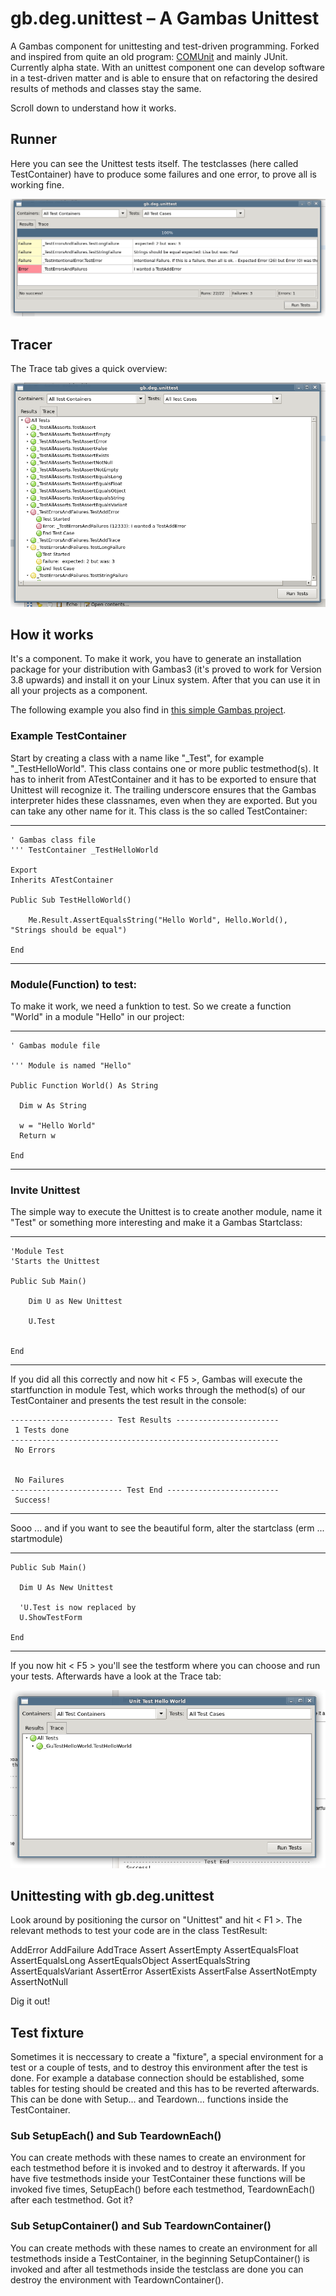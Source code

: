 # gb.deg.unittest – A Gambas Unittest

A Gambas component for unittesting and test-driven programming. Forked and inspired from quite an old program: [COMUnit](http://comunit.sourceforge.net) and mainly JUnit. Currently alpha state. With an unittest component one can develop software in a test-driven matter and is able to ensure that on refactoring the desired results of methods and classes stay the same.

Scroll down to understand how it works.

## Runner

Here you can see the Unittest tests itself. The testclasses (here called TestContainer) have to produce some failures and one error, to prove all is working fine.

![Unittest Runner](runner-screen.png)

## Tracer

The Trace tab gives a quick overview:

![Unittest Tracer](tracer-screen.png)


## How it works

It's a component. To make it work, you have to generate an installation package for your distribution with Gambas3 (it's proved to work for Version 3.8 upwards) and install it on your Linux system. After that you can use it in all your projects as a component.

The following example you also find in [this simple Gambas project](unittesthelloworld-0.0.1.tar.gz).

### Example TestContainer

Start by creating a class with a name like "_Test", for example "_TestHelloWorld". This class contains one or more public testmethod(s). It has to inherit from ATestContainer and it has to be exported to ensure that Unittest will recognize it. The trailing underscore ensures that the Gambas interpreter hides these classnames, even when they are exported. But you can take any other name for it. This class is the so called TestContainer:

----
    ' Gambas class file
    ''' TestContainer _TestHelloWorld
    
    Export
    Inherits ATestContainer
        
    Public Sub TestHelloWorld()
    
        Me.Result.AssertEqualsString("Hello World", Hello.World(), "Strings should be equal")
    
    End
----

### Module(Function) to test:

To make it work, we need a funktion to test. So we create a function "World" in a module "Hello" in our project:

----

    ' Gambas module file
    
    ''' Module is named "Hello"
    
    Public Function World() As String
    
      Dim w As String
    
      w = "Hello World"
      Return w
    
    End
    
----

### Invite Unittest

The simple way to execute the Unittest is to create another module, name it "Test" or something more interesting and make it a Gambas Startclass:

----

    'Module Test
    'Starts the Unittest
    
    Public Sub Main()
        
        Dim U as New Unittest
        
        U.Test
        
    
    End

----

If you did all this correctly and now hit < F5 >, Gambas will execute the startfunction in module Test, which works through the method(s) of our TestContainer and presents the test result in the console:

    ----------------------- Test Results ----------------------- 
     1 Tests done
    ------------------------------------------------------------ 
     No Errors
    
    
     No Failures
    ------------------------- Test End -------------------------
     Success!
    
----

Sooo ... and if you want to see the beautiful form, alter the startclass (erm ... startmodule)

----
    Public Sub Main()
    
      Dim U As New Unittest
      
      'U.Test is now replaced by
      U.ShowTestForm
    
    End
----

If you now hit < F5 > you'll see the testform where you can choose and run your tests. Afterwards have a look at the Trace tab:


![Unittest Tracer](trace-helloworld.png)

## Unittesting with gb.deg.unittest

Look around by positioning the cursor on "Unittest" and hit < F1 >. The relevant methods to test your code are in the class TestResult:

AddError AddFailure AddTrace Assert AssertEmpty AssertEqualsFloat AssertEqualsLong AssertEqualsObject AssertEqualsString AssertEqualsVariant AssertError AssertExists AssertFalse AssertNotEmpty AssertNotNull

Dig it out!

## Test fixture

Sometimes it is neccessary to create a "fixture", a special environment for a test or a couple of tests, and to destroy this environment after the test is done. For example a database connection should be established, some tables for testing should be created and this has to be reverted afterwards. This can be done with Setup... and Teardown... functions inside the TestContainer.

### Sub SetupEach() and Sub TeardownEach()

You can create methods with these names to create an environment for each testmethod before it is invoked and to destroy it afterwards. If you have five testmethods inside your TestContainer these functions will be invoked five times, SetupEach() before each testmethod, TeardownEach() after each testmethod. Got it?

### Sub SetupContainer() and Sub TeardownContainer()

You can create methods with these names to create an environment for all testmethods inside a TestContainer, in the beginning SetupContainer() is invoked and after all testmethods inside the testclass are done you can destroy the environment with TeardownContainer().


